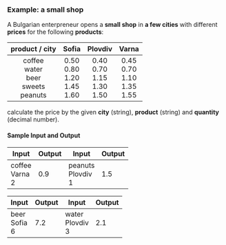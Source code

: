 ### Example: a small shop

A Bulgarian enterpreneur opens a **small shop** in  **a few cities** with different **prices** for the following **products**:

|product / city|Sofia|Plovdiv|Varna|
|:-------:|:-------:|:-------:|:-------:|
|coffee<br>water<br>beer<br>sweets<br>peanuts|0.50<br>0.80<br>1.20<br>1.45<br>1.60<br>|0.40<br>0.70<br>1.15<br>1.30<br>1.50<br>|0.45<br>0.70<br>1.10<br>1.35<br>1.55|

calculate the price by the given **city** (string), **product** (string) and **quantity** (decimal number).

#### Sample Input and Output

| Input | Output | Input | Output |
|-------|-------|-------|-------|
|coffee<br>Varna<br>2|0.9|peanuts<br>Plovdiv<br>1|1.5|

| Input | Output | Input | Output |
|-------|-------|-------|-------|
|beer<br>Sofia<br>6|7.2|water<br>Plovdiv<br>3|2.1|